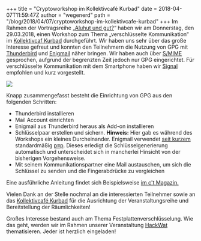+++
title = "Cryptoworkshop im Kollektivcafé Kurbad"
date = 2018-04-07T11:59:47Z
author = "wegenerd"
path = "/blog/2018/04/07/cryptoworkshop-im-kollektivcafe-kurbad"
+++
Im Rahmen der Vortragsreihe „[Aluhut und
gut?](https://dorn.blogsport.de/2018/02/09/aluhut-und-gut-von-internetueberwachung-zu-digitaler-selbstverteidigung/)“
haben wir am Donnerstag, den 29.03.2018, einen Workshop zum Thema
„verschlüsselte Kommunikation“ im [Kollektivcaf
Kurbad](https://www.kurbad-jungborn.de/cafe.htm) durchgeführt. Wir haben
uns sehr über das große Interesse gefreut und konnten den Teilnehmern
die Nutzung von GPG mit
[Thunderbird](https://www.mozilla.org/de/thunderbird/) und
[Enigmail](https://enigmail.net/) näher bringen. Wir haben auch über
[S/MIME](https://de.wikipedia.org/wiki/S/MIME) gesprochen, aufgrund der
begrenzten Zeit jedoch nur GPG eingerichtet. Für verschlüsselte
Kommunikation mit dem Smartphone haben wir [Signal](https://signal.org/)
empfohlen und kurz vorgestellt.

![](https://flipdot.org/blog/uploads/2018-04-07_kryptocafe.serendipityThumb.jpg)  

Knapp zusammengefasst besteht die Einrichtung von GPG aus den folgenden
Schritten:

  - Thunderbird installieren
  - Mail Account einrichten
  - Enigmail aus Thunderbird heraus als Add-on installieren
  - Schlüsselpaar erstellen und sichern. **Hinweis:** Hier gab es
    während des Workshops ein kleines Durcheinander. Enigmail verwendet
    [seit
    kurzem](https://pep.foundation/blog/enigmail-2-with-pretty-easy-privacy-pep-support-by-default-for-new-users/)
    standardmäßig [p≡p](https://pep-project.org/). Dieses erledigt die
    Schlüsselgenerierung automatisch und unterscheidet sich in
    mancherlei Hinsicht von der bisherigen Vorgehensweise.
  - Mit seinem Kommunikationspartner eine Mail austauschen, um sich die
    Schlüssel zu senden und die Fingerabdrücke zu vergleichen

Eine ausführliche Anleitung findet sich Beispielsweise [im c't
Magazin.](https://www.heise.de/ct/artikel/Einfach-erklaert-E-Mail-Verschluesselung-mit-PGP-4006652.html)

Vielen Dank an der Stelle nochmal an die interessierten Teilnehmer sowie
an das [Kollektivcafé Kurbad](https://www.kurbad-jungborn.de/cafe.htm)
für die Ausrichtung der Veranstaltungsreihe und Bereitstellung der
Räumlichkeiten\!

Großes Interesse bestand auch am Thema Festplattenverschlüsselung. Wie
das geht, werden wir im Rahmen unserer Veranstaltung
[HackWat](https://flipdot.org/wiki/HackWat) thematisieren. Jeder ist
herzlich eingeladen\!
